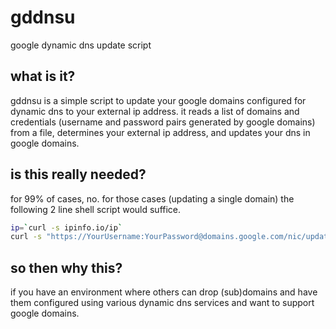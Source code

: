 # gddnsu
google dynamic dns update script

## what is it?
gddnsu is a simple script to update your google domains configured for dynamic
dns to your external ip address. it reads a list of domains and credentials
(username and password pairs generated by google domains) from a file,
determines your external ip address, and updates your dns in google domains.

## is this really needed?
for 99% of cases, no. for those cases (updating a single domain) the following
2 line shell script would suffice.

```sh
ip=`curl -s ipinfo.io/ip`
curl -s "https://YourUsername:YourPassword@domains.google.com/nic/update?hostname=YourDomain&myip=${ip}"
```

## so then why this?
if you have an environment where others can drop (sub)domains and have them
configured using various dynamic dns services and want to support google
domains.
